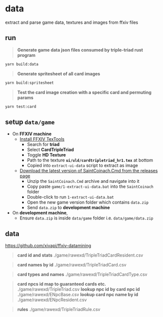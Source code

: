 # data

extract and parse game data, textures and images from ffxiv files

## run

> **Generate game data json files consumed by triple-triad rust program**
```sh
yarn build:data
```

> **Generate spritesheet of all card images**
```sh
yarn build:spritesheet
```

> **Test the card image creation with a specific card and permuting params**
```sh
yarn test:card
```

## setup `data/game`

- On **FFXIV machine**
  - [Install FFXIV TexTools](https://github.com/TexTools/FFXIV_TexTools_UI)
    - Search for **triad**
    - Select **CardTripleTriad**
    - Toggle **HD Texture**
    - Path to the texture **`ui/uld/cardtripletriad_hr1.tex`** at bottom
    - Copied into `extract-ui-data` script to extract as image
  - [Download the latest version of SaintCoinach.Cmd from the releases page](https://github.com/ufx/SaintCoinach/releases)
    - Unzip the `SaintCoinach.Cmd` archive and navigate into it
    - Copy paste `game/1-extract-ui-data.bat` into the `SaintCoinach` folder
    - Double-click to run `1-extract-ui-data.bat`
    - Open the new game version folder which contains `data.zip`
    - Send `data.zip` to **development machine**
- On **development machine**,
  - Ensure `data.zip` is inside `data/game` folder i.e. `data/game/data.zip`

## data

https://github.com/xivapi/ffxiv-datamining

> **card id and stats**
> ./game/rawexd/TripleTriadCardResident.csv

> **card names by id**
> ./game/rawexd/TripleTriadCard.csv

> **card types and names**
> ./game/rawexd/TripleTriadCardType.csv

> **card npcs id map to guaranteed cards etc.**
> ./game/rawexd/TripleTriad.csv
> **lookup npc id by card npc id**
> ./game/rawexd/ENpcBase.csv
> **lookup card npc name by id**
> ./game/rawexd/ENpcResident.csv

> **rules**
> ./game/rawexd/TripleTriadRule.csv




